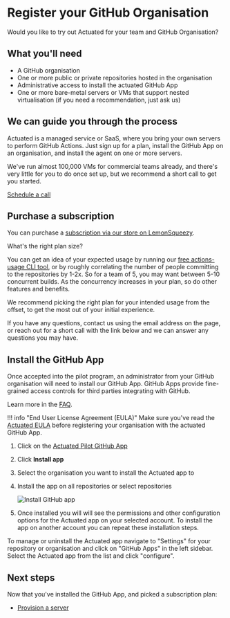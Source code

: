 # Register your GitHub Organisation

Would you like to try out Actuated for your team and GitHub Organisation?

## What you'll need

* A GitHub organisation
* One or more public or private repositories hosted in the organisation
* Administrative access to install the actuated GitHub App
* One or more bare-metal servers or VMs that support nested virtualisation (if you need a recommendation, just ask us)

## We can guide you through the process

Actuated is a managed service or SaaS, where you bring your own servers to perform GitHub Actions. Just sign up for a plan, install the GitHub App on an organisation, and install the agent on one or more servers.

We've run almost 100,000 VMs for commercial teams already, and there's very little for you to do once set up, but we recommend a short call to get you started.

[Schedule a call](https://forms.gle/8XmpTTWXbZwWkfqT6)

## Purchase a subscription

You can purchase a [subscription via our store on LemonSqueezy](https://openfaas-subscribe.lemonsqueezy.com/checkout/buy/6869822f-d5bd-40be-9b93-c45c25dcf2f1).

What's the right plan size?

You can get an idea of your expected usage by running our [free actions-usage CLI tool](https://github.com/self-actuated/actions-usage), or by roughly correlating the number of people committing to the repositories by 1-2x. So for a team of 5, you may want between 5-10 concurrent builds. As the concurrency increases in your plan, so do other features and benefits.

We recommend picking the right plan for your intended usage from the offset, to get the most out of your initial experience.

If you have any questions, contact us using the email address on the page, or reach out for a short call with the link below and we can answer any questions you may have.

## Install the GitHub App

Once accepted into the pilot program, an administrator from your GitHub organisation will need to install our GitHub App. GitHub Apps provide fine-grained access controls for third parties integrating with GitHub.

Learn more in the [FAQ](faq.md). 

!!! info "End User License Agreement (EULA)"
    Make sure you've read the [Actuated EULA](https://github.com/self-actuated/actuated/blob/master/EULA.md) before registering your organisation with the actuated GitHub App.

1. Click on the [Actuated Pilot GitHub App](https://github.com/apps/actuated-pilot)
2. Click **Install app**
3. Select the organisation you want to install the Actuated app to
4. Install the app on all repositories or select repositories

    ![Install GitHub app](/images/install_github_app.png)

5. Once installed you will will see the permissions and other configuration options for the Actuated app on your selected account. To install the app on another account you can repeat these installation steps.

To manage or uninstall the Actuated app navigate to "Settings" for your repository or organisation and click on "GitHub Apps" in the left sidebar. Select the Actuated app from the list and click "configure".

## Next steps

Now that you've installed the GitHub App, and picked a subscription plan:

* [Provision a server](/provision-server)
